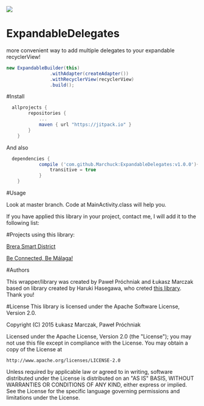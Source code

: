 
[![](https://jitpack.io/v/Marchuck/ExpandableDelegates.svg)](https://jitpack.io/#Marchuck/ExpandableDelegates)

# ExpandableDelegates
more convenient way to add multiple delegates to your expandable recyclerView! 


```groovy
new ExpandableBuilder(this)
                .withAdapter(createAdapter())
                .withRecyclerView(recyclerView)
                .build();
```
#Install
```groovy
  allprojects {
		repositories {
			...
			maven { url "https://jitpack.io" }
		}
	}
```

And also

```groovy
  dependencies {
	        compile ('com.github.Marchuck:ExpandableDelegates:v1.0.0'){
	            transitive = true
	        }
	}
```

#Usage

Look at master branch. Code at MainActivity.class will help you.

If you have applied this library in your project, contact me, I will add it to the following list:

#Projects using this library:

[Brera Smart District](https://play.google.com/store/apps/details?id=com.comarch.smartcitymilan)

[Be Connected, Be Málaga!](https://play.google.com/store/apps/details?id=com.comarch.smartcity.malaga)


#Authors

This wrapper/library was created by Paweł Próchniak and Łukasz Marczak based on library created by Haruki Hasegawa, who creted [this library](https://github.com/h6ah4i/android-advancedrecyclerview). Thank you!


#License
This library is licensed under the Apache Software License, Version 2.0.


Copyright (C) 2015 Łukasz Marczak, Paweł Próchniak

Licensed under the Apache License, Version 2.0 (the "License");
you may not use this file except in compliance with the License.
You may obtain a copy of the License at

    http://www.apache.org/licenses/LICENSE-2.0

Unless required by applicable law or agreed to in writing, software
distributed under the License is distributed on an "AS IS" BASIS,
WITHOUT WARRANTIES OR CONDITIONS OF ANY KIND, either express or implied.
See the License for the specific language governing permissions and
limitations under the License.
